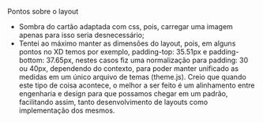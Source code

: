 Pontos sobre o layout
- Sombra do cartão adaptada com css, pois, carregar uma imagem apenas para isso seria desnecessário;
- Tentei ao máximo manter as dimensões do layout, pois, em alguns pontos no XD temos por exemplo, padding-top: 35.51px e padding-bottom: 37.65px, nestes casos fiz uma normalização para padding: 30 ou 40px, dependendo do contexto, para poder manter unificado as medidas em um único arquivo de temas (theme.js). Creio que quando este tipo de coisa acontece, o melhor a ser feito é um alinhamento entre engenharia e design para que possamos chegar em um padrão, facilitando assim, tanto desenvolvimento de layouts como implementação dos mesmos.
